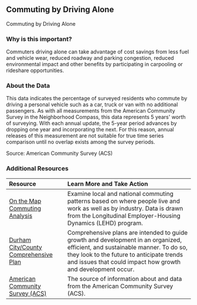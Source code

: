## Commuting by Driving Alone
Commuting by Driving Alone

### Why is this important?
Commuters driving alone can take advantage of cost savings from less fuel and vehicle wear, reduced roadway and parking congestion, reduced environmental impact and other benefits by participating in carpooling or rideshare opportunities.

### About the Data
This data indicates the percentage of surveyed residents who commute by driving a personal vehicle such as a car, truck or van with no additional passengers. As with all measurements from the American Community Survey in the Neighborhood Compass, this data represents 5 years' worth of surveying. With each annual update, the 5-year period advances by dropping one year and incorporating the next. For this reason, annual releases of this measurement are not suitable for true time series comparison until no overlap exists among the survey periods.

Source: American Community Survey (ACS) 

### Additional Resources

|Resource | Learn More and Take Action | 
|:--- | :--- |
|[On the Map Commuting Analysis](http://onthemap.ces.census.gov/) | Examine local and national commuting patterns based on where people live and work as well as by industry. Data is drawn from the Longitudinal Employer-Housing Dynamics (LEHD) program.
|[Durham City/County Comprehensive Plan](http://durhamnc.gov/346/Comprehensive-Plan) | Comprehensive plans are intended to guide growth and development in an organized, efficient, and sustainable manner. To do so, they look to the future to anticipate trends and issues that could impact how growth and development occur. 
|[American Community Survey (ACS)](https://www.census.gov/acs/www/) | The source of information about and data from the American Community Survey (ACS).